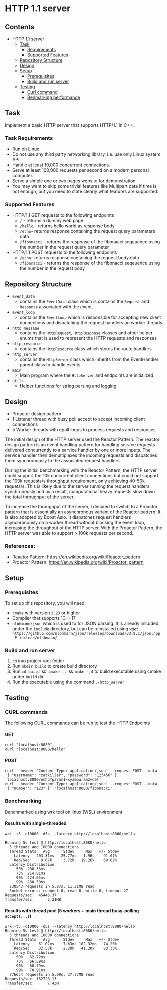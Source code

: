 # HTTP 1.1 server

## Contents

* [HTTP 1.1 server](#http-11-server)
  * [Task](#task)
    * [Requirements](#task-requirements)
    * [Supported Features](#supported-features)
  * [Repository Structure](#repository-structure)
  * [Design](#design)
  * [Setup](#setup)
      * [Prerequisites](#prerequisites)
      * [Build and run server](#build-and-run-server)
  * [Testing](#testing)
      * [Curl command](#curl-commands)
      * [Benmarking performance](#benchmarking)

## Task
Implement a basic HTTP server that supports HTTP/1.1 in C++.

### Task Requirements
- Run on Linux
- Do not use any third party networking library, i.e. use only Linux system API.
- Handle at least 10,000 concurrent connections.
- Serve at least 100,000 requests per second on a modern personal computer.
- Serve a simple one or two pages website for demonstration.
- You may want to skip some trivial features like Multipart data if time is not enough, but you need to state clearly what features are supported.

### Supported Features
- HTTP/1.1 GET requests to the following endpoints
  - `/` - returns a dummy web page
  - `/hello` - returns hello world as response body
  - `/echo`- returns response containing the request query parameters data
  - `/fibonacci` - returns the response of the fibonacci seqeuence using the number in the request query parameter
- HTTP/1.1 POST requests to the following endpoints
  - `/echo`- returns response containing the request body data
  - `/fibonacci` - returns the response of the fibonacci seqeuence using the number in the request body

## Repository Structure
- `event_data`
  - contains the `EventData` class which is contains the `Request` and `Response` associated with the event.
- `event_loop`
  - contains the `EventLoop` which is responsible for accepting new client connections and dispatching the request handlers on worker threads
- `http_message`
  - contains the `HttpRequest`, `HttpResponse` classes and other helper enums that is used to represent the HTTP requests and responses
- `http_resource`
  - contains the `HttpResource` class which stores the route handlers
- `http_server`
  - contains the `HttpServer` class which inherits from the EventHandler parent class to handle events
- `main`
  - Main program where the `HttpServer` and endpoints are initialized
- `utils`
  - Helper functions for string parsing and logging

## Design
- Proactor design pattern
- 1 Listener thread with busy poll accept to accept incoming client connections
- 5 Worker threads with epoll loops to process requests and responses

The initial design of the HTTP server used the Reactor Pattern. The reactor design pattern is an event handling pattern for handling service requests delivered concurrently to a service handler by one or more inputs. The service handler then demultiplexes the incoming requests and dispatches them synchronously to the associated request handlers. 

During the initial benchmarking with the Reactor Pattern, the HTTP server could support the 10k concurrent client connections but could not support the 100k requests/s throughput requirement, only achieving 40-50k requets/s. This is likely due to the server running the request handlers synchronously and as a result, computational heavy requests slow down the total throughput of the server.

To increase the throughput of the server, I decided to switch to a Proactor pattern that is essentially an asynchronous variant of the Reactor pattern. It is also adopted by Boost Asio. It dispatches request handlers asynchronously on a worker thread without blocking the event loop, increasing the throughput of the HTTP server. With the Proactor Pattern, the HTTP server was able to support > 100k requests per second.


### References:
- Reactor Pattern: https://en.wikipedia.org/wiki/Reactor_pattern
- Proactor Pattern: https://en.wikipedia.org/wiki/Proactor_pattern


## Setup

### Prerequisites
To set up this repository, you will need:
- `cmake` with version `3.23` or higher
- Compiler that supports `C++17
- `nlohmann/json` which is used to for JSON parsing. It is already inlcuded under the `include` directory, but can be reinstalled using `wget https://github.com/nlohmann/json/releases/download/v3.9.1/json.hpp -P include/nlohmann/`

### Build and run server
1. `cd` into project root folder
2. Run `mkdir build` to create build directory 
3. Run `cd build && cmake .. && make -j4` to build executable using cmake under `build` dir
4. Run the executable using the command `./http_server`

## Testing

### CURL commands

The following CURL commands can be run to test the HTTP Endpoints

#### GET
```
curl "localhost:8080"
curl "localhost:8080/hello"
```

#### POST

```
curl --header 'Content-Type: application/json' --request POST --data '{ "username": "zatkiller", "password": "123456" }' 'localhost:8080/echo?param1=xyz&param2=def'
curl --header 'Content-Type: application/json' --request POST --data '{ "number": "123" }' 'localhost:8080/fibonacci'
```

### Benchmarking

Benchmarked using wrk tool on linux (WSL) environment

#### Results with single-threaded

```
wrk -t5 -c10000 -d5s --latency http://localhost:8080/hello

Running 5s test @ http://localhost:8080/hello
  5 threads and 10000 connections
  Thread Stats   Avg      Stdev     Max   +/- Stdev
    Latency   203.31ms   25.77ms   1.96s    91.07%
    Req/Sec     9.67k     3.72k   19.26k    68.62%
  Latency Distribution
     50%  200.33ms
     75%  214.01ms
     90%  224.65ms
     99%  230.50ms
  230543 requests in 5.07s, 11.21MB read
  Socket errors: connect 0, read 0, write 0, timeout 27
Requests/sec:  45446.37
Transfer/sec:      2.21MB
```

#### Results with thread pool (5 workers + main thread busy-polling `accept(...)`)

```
wrk -t5 -c10000 -d5s --latency http://localhost:8080/hello
Running 5s test @ http://localhost:8080/hello
  5 threads and 10000 connections
  Thread Stats   Avg      Stdev     Max   +/- Stdev
    Latency    61.02ms    7.63ms 102.32ms   74.20%
    Req/Sec    32.53k     2.20k   41.20k    83.33%
  Latency Distribution
     50%   62.72ms
     75%   66.59ms
     90%   68.79ms
     99%   70.91ms
  776654 requests in 5.09s, 37.77MB read
Requests/sec: 152728.13
Transfer/sec:      7.43M
```
